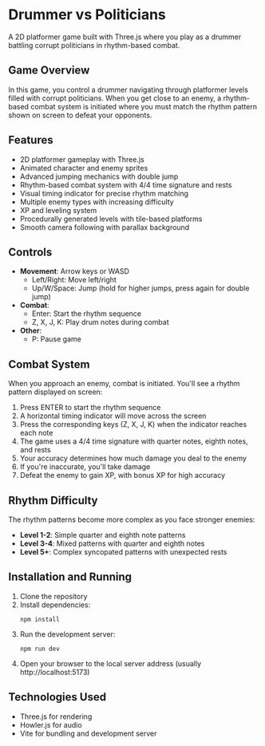 # Drummer vs Politicians

A 2D platformer game built with Three.js where you play as a drummer battling corrupt politicians in rhythm-based combat.

## Game Overview

In this game, you control a drummer navigating through platformer levels filled with corrupt politicians. When you get close to an enemy, a rhythm-based combat system is initiated where you must match the rhythm pattern shown on screen to defeat your opponents.

## Features

- 2D platformer gameplay with Three.js
- Animated character and enemy sprites
- Advanced jumping mechanics with double jump
- Rhythm-based combat system with 4/4 time signature and rests
- Visual timing indicator for precise rhythm matching
- Multiple enemy types with increasing difficulty
- XP and leveling system
- Procedurally generated levels with tile-based platforms
- Smooth camera following with parallax background

## Controls

- **Movement**: Arrow keys or WASD
  - Left/Right: Move left/right
  - Up/W/Space: Jump (hold for higher jumps, press again for double jump)
- **Combat**:
  - Enter: Start the rhythm sequence
  - Z, X, J, K: Play drum notes during combat
- **Other**:
  - P: Pause game

## Combat System

When you approach an enemy, combat is initiated. You'll see a rhythm pattern displayed on screen:

1. Press ENTER to start the rhythm sequence
2. A horizontal timing indicator will move across the screen
3. Press the corresponding keys (Z, X, J, K) when the indicator reaches each note
4. The game uses a 4/4 time signature with quarter notes, eighth notes, and rests
5. Your accuracy determines how much damage you deal to the enemy
6. If you're inaccurate, you'll take damage
7. Defeat the enemy to gain XP, with bonus XP for high accuracy

## Rhythm Difficulty

The rhythm patterns become more complex as you face stronger enemies:

- **Level 1-2**: Simple quarter and eighth note patterns
- **Level 3-4**: Mixed patterns with quarter and eighth notes
- **Level 5+**: Complex syncopated patterns with unexpected rests

## Installation and Running

1. Clone the repository
2. Install dependencies:
   ```
   npm install
   ```
3. Run the development server:
   ```
   npm run dev
   ```
4. Open your browser to the local server address (usually http://localhost:5173)

## Technologies Used

- Three.js for rendering
- Howler.js for audio
- Vite for bundling and development server 